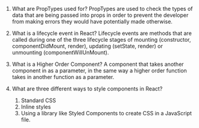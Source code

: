 1. What are PropTypes used for?
   PropTypes are used to check the types of data that are being passed into props in order to prevent the developer from making errors they would have potentially made otherwise.

2. What is a lifecycle event in React?
    Lifecycle events are methods that are called during one of the three lifecycle stages of mounting (constructor, componentDidMount, render), updating (setState, render) or unmounting (componentWillUnMount).

3. What is a Higher Order Component?
   A component that takes another component in as a parameter, in the same way a higher order function takes in another function as a parameter.

4. What are three different ways to style components in React?
   1. Standard CSS
   2. Inline styles
   3. Using a library like Styled Components to create CSS in a JavaScript file.
